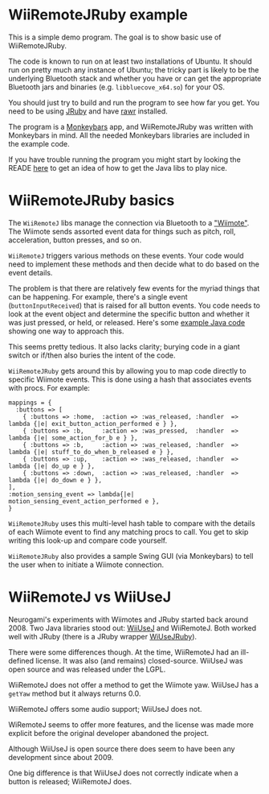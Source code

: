 # WiiRemoteJRuby example

This is a simple demo program.  The goal is to show basic use of WiiRemoteJRuby.

The code is known to run on at least two installations of Ubuntu.  It should run on pretty much any instance of Ubuntu; the tricky part is likely to be the underlying Bluetooth stack and whether you have or can get the appropriate Bluetooth jars and binaries (e.g. `libbluecove_x64.so`) for your OS.

You should just try to build and run the program to see how far you get.  You need to be using [JRuby](jruby.org) and have [rawr](https://github.com/rawr/rawr) installed.   

The program is a [Monkeybars](https://github.com/monkeybars/monkeybars-core) app, and WiiRemoteJRuby was written with Monkeybars in mind.  All the needed Monkeybars libraries are included in the example code.

If you have trouble running the program you might start by looking the READE [here](https://github.com/micromu/WiiRemoteJ) to get an idea of how to get the Java libs to play nice.


# WiiRemoteJRuby basics


The `WiiRemoteJ` libs manage the connection via Bluetooth to a ["Wiimote"](http://en.wikipedia.org/wiki/Wii_Remote). The Wiimote sends assorted event data for things such as pitch, roll, acceleration, button presses, and so on.

`WiiRemoteJ` triggers various methods on these events.  Your code would need to implement these methods and then decide what to do based on the event details. 

The problem is that there are relatively few events for the myriad things that can be happening.  For example, there's a single event (`buttonInputReceived`) that is raised for all button events. You code needs to look at the event object and determine the specific button and whether it was just pressed, or held, or released.   Here's some [example Java code](https://github.com/kokuzawa/wiiremotej-example/blob/master/src/main/java/jp/co/baykraft/wiiremotej/Wii.java) showing one way to approach this.

This seems pretty tedious.  It also lacks clarity; burying code in a giant switch or if/then also buries the intent of the code.

`WiiRemoteJRuby` gets around this by allowing you to map code directly to specific Wiimote events.  This is done using a hash that associates events with procs.  For example:

    mappings = {
      :buttons => [
        { :buttons => :home,  :action => :was_released, :handler  => lambda {|e| exit_button_action_performed e } },
        { :buttons => :b,     :action => :was_pressed,  :handler  => lambda {|e| some_action_for_b e } },
        { :buttons => :b,     :action => :was_released, :handler  => lambda {|e| stuff_to_do_when_b_released e } },
        { :buttons => :up,    :action => :was_released, :handler  => lambda {|e| do_up e } },
        { :buttons => :down,  :action => :was_released, :handler  => lambda {|e| do_down e } },
    ],
    :motion_sensing_event => lambda{|e|  motion_sensing_event_action_performed e },
    }


`WiiRemoteJRuby` uses this multi-level hash table to compare with the details of each Wiimote event to find any matching procs to call.  You get to skip writing this look-up and compare code yourself.

`WiiRemoteJRuby` also provides a sample Swing GUI (via Monkeybars) to tell the user when to initiate a Wiimote connection.

# WiiRemoteJ vs WiiUseJ 

Neurogami's experiments with Wiimotes and JRuby started back around 2008. Two Java libraries stood out: [WiiUseJ](http://code.google.com/p/wiiusej/) and WiiRemoteJ.  Both worked well with JRuby (there is a JRuby wrapper [WiUseJRuby](https://github.com/Neurogami/WiiUseJRuby)). 

There were some differences though.  At the time, WiiRemoteJ had an ill-defined license.  It was also (and remains) closed-source.  WiiUseJ was open source and was released under the LGPL.  

WiiRemoteJ does not offer a method to get the Wiimote yaw.  WiiUseJ has a `getYaw` method but it always returns 0.0.  

WiiRemoteJ offers some audio support; WiiUseJ does not.

WiRemoteJ seems to offer more features, and the license was made more explicit before the original developer abandoned the project.

Although WiiUseJ is open source there does seem to have been any development since about 2009.

One big difference is that WiiUseJ does not correctly indicate when a button is released; WiiRemoteJ does.






